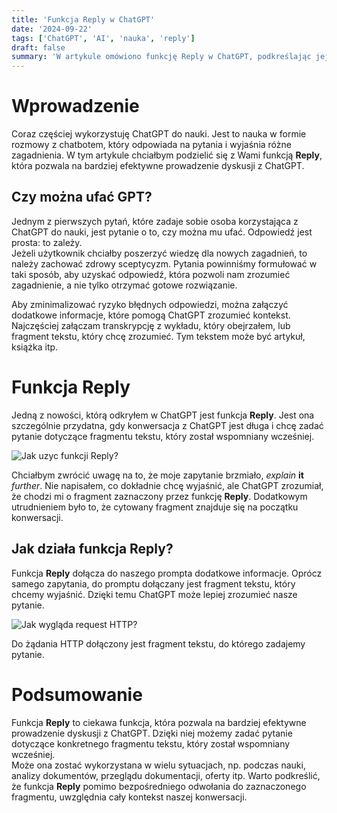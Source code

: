 ```yaml
---
title: 'Funkcja Reply w ChatGPT'
date: '2024-09-22'
tags: ['ChatGPT', 'AI', 'nauka', 'reply']
draft: false
summary: 'W artykule omówiono funkcję Reply w ChatGPT, podkreślając jej przydatność w prowadzeniu bardziej efektywnych i kontekstowo świadomych rozmów. Wyjaśniono, jak funkcja ta pozwala na odniesienie się do konkretnych fragmentów wcześniejszej konwersacji, umożliwiając precyzyjniejsze zapytania, szczególnie podczas nauki lub analizy dokumentów.'
---
```


# Wprowadzenie

Coraz częściej wykorzystuję ChatGPT do nauki. Jest to nauka w formie rozmowy z chatbotem, który odpowiada na pytania i wyjaśnia różne zagadnienia. W tym artykule chciałbym podzielić się z Wami funkcją **Reply**, która pozwala na bardziej efektywne prowadzenie dyskusji z ChatGPT.

## Czy można ufać GPT?

Jednym z pierwszych pytań, które zadaje sobie osoba korzystająca z ChatGPT do nauki, jest pytanie o to, czy można mu ufać. Odpowiedź jest prosta: to zależy.  
Jeżeli użytkownik chciałby poszerzyć wiedzę dla nowych zagadnień, to należy zachować zdrowy sceptycyzm. Pytania powinniśmy formułować w taki sposób, aby uzyskać odpowiedź, która pozwoli nam zrozumieć zagadnienie, a nie tylko otrzymać gotowe rozwiązanie. 

Aby zminimalizować ryzyko błędnych odpowiedzi, można załączyć dodatkowe informacje, które pomogą ChatGPT zrozumieć kontekst. 
Najczęściej załączam transkrypcję z wykładu, który obejrzałem, lub fragment tekstu, który chcę zrozumieć. Tym tekstem może być artykuł, książka itp.

# Funkcja Reply

Jedną z nowości, którą odkryłem w ChatGPT jest funkcja **Reply**. Jest ona szczególnie przydatna, gdy konwersacja z ChatGPT jest długa i chcę zadać pytanie dotyczące fragmentu tekstu, który został wspomniany wcześniej. 

![Jak uzyc funkcji Reply?](/blog/efektywne-dyskusje-z-chatem-gpt/backpropagation.gif)

Chciałbym zwrócić uwagę na to, że moje zapytanie brzmiało, *explain* **it** *further*. Nie napisałem, co dokładnie chcę wyjaśnić, ale ChatGPT zrozumiał, że chodzi mi o fragment zaznaczony przez funkcję **Reply**. Dodatkowym utrudnieniem było to, że cytowany fragment znajduje się na początku konwersacji. 

## Jak działa funkcja Reply?

Funkcja **Reply** dołącza do naszego prompta dodatkowe informacje. Oprócz samego zapytania, do promptu dołączany jest fragment tekstu, który chcemy wyjaśnić. Dzięki temu ChatGPT może lepiej zrozumieć nasze pytanie.

![Jak wygląda request HTTP?](/blog/efektywne-dyskusje-z-chatem-gpt/http.jpg)

Do żądania HTTP dołączony jest fragment tekstu, do którego zadajemy pytanie. 

# Podsumowanie

Funkcja **Reply** to ciekawa funkcja, która pozwala na bardziej efektywne prowadzenie dyskusji z ChatGPT. Dzięki niej możemy zadać pytanie dotyczące konkretnego fragmentu tekstu, który został wspomniany wcześniej.  
Może ona zostać wykorzystana w wielu sytuacjach, np. podczas nauki, analizy dokumentów, przeglądu dokumentacji, oferty itp. Warto podkreślić, że funkcja **Reply** pomimo bezpośredniego odwołania do zaznaczonego fragmentu, uwzględnia cały kontekst naszej konwersacji. 

